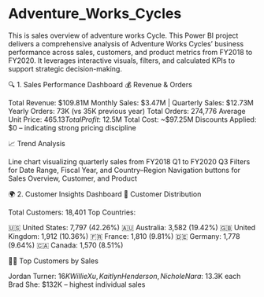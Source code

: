 # Adventure_Works_Cycles
This is sales overview of adventure works Cycle.
This Power BI project delivers a comprehensive analysis of Adventure Works Cycles’ business performance across sales, customers, and product metrics from FY2018 to FY2020. It leverages interactive visuals, filters, and calculated KPIs to support strategic decision-making.

🔍 1. Sales Performance Dashboard
💰 Revenue & Orders

Total Revenue: $109.81M
Monthly Sales: $3.47M | Quarterly Sales: $12.73M
Yearly Orders: 73K (vs 35K previous year)
Total Orders: 274,776
Average Unit Price: $465.13
Total Profit: ~$12.5M
Total Cost: ~$97.25M
Discounts Applied: $0 – indicating strong pricing discipline

📈 Trend Analysis

Line chart visualizing quarterly sales from FY2018 Q1 to FY2020 Q3
Filters for Date Range, Fiscal Year, and Country–Region
Navigation buttons for Sales Overview, Customer, and Product


🌍 2. Customer Insights Dashboard
👥 Customer Distribution

Total Customers: 18,401
Top Countries:

🇺🇸 United States: 7,797 (42.26%)
🇦🇺 Australia: 3,582 (19.42%)
🇬🇧 United Kingdom: 1,912 (10.36%)
🇫🇷 France: 1,810 (9.81%)
🇩🇪 Germany: 1,778 (9.64%)
🇨🇦 Canada: 1,570 (8.51%)


🧑‍💼 Top Customers by Sales

Jordan Turner: $16K
Willie Xu, Kaitlyn Henderson, Nichole Nara: ~$13.3K each
Brad She: $132K – highest individual sales


